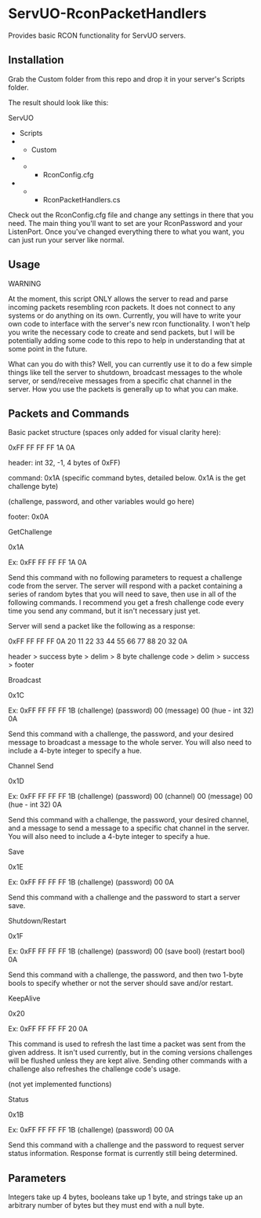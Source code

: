 # ServUO-RconPacketHandlers
Provides basic RCON functionality for ServUO servers.

Installation
-----
Grab the Custom folder from this repo and drop it in your server's Scripts folder.

The result should look like this:

ServUO
- Scripts
- - Custom
- - - RconConfig.cfg
- - - RconPacketHandlers.cs

Check out the RconConfig.cfg file and change any settings in there that you need. The main thing you'll want to set are your RconPassword and your ListenPort. Once you've changed everything there to what you want, you can just run your server like normal.

Usage
-----
WARNING

At the moment, this script ONLY allows the server to read and parse incoming packets resembling rcon packets. It does not connect to any systems or do anything on its own. Currently, you will have to write your own code to interface with the server's new rcon functionality. I won't help you write the necessary code to create and send packets, but I will be potentially adding some code to this repo to help in understanding that at some point in the future.

What can you do with this? Well, you can currently use it to do a few simple things like tell the server to shutdown, broadcast messages to the whole server, or send/receive messages from a specific chat channel in the server. How you use the packets is generally up to what you can make.


Packets and Commands
-----
Basic packet structure (spaces only added for visual clarity here):

0xFF FF FF FF 1A 0A

header: int 32, -1, 4 bytes of 0xFF)

command: 0x1A (specific command bytes, detailed below. 0x1A is the get challenge byte)

(challenge, password, and other variables would go here)

footer: 0x0A

GetChallenge

0x1A

Ex: 0xFF FF FF FF 1A 0A

Send this command with no following parameters to request a challenge code from the server. The server will respond with a packet containing a series of random bytes that you will need to save, then use in all of the following commands. I recommend you get a fresh challenge code every time you send any command, but it isn't necessary just yet.

Server will send a packet like the following as a response:

0xFF FF FF FF 0A 20 11 22 33 44 55 66 77 88 20 32 0A

header > success byte > delim > 8 byte challenge code > delim > success > footer

Broadcast

0x1C

Ex: 0xFF FF FF FF 1B (challenge) (password) 00 (message) 00 (hue - int 32) 0A

Send this command with a challenge, the password, and your desired message to broadcast a message to the whole server. You will also need to include a 4-byte integer to specify a hue.

Channel Send

0x1D

Ex: 0xFF FF FF FF 1B (challenge) (password) 00 (channel) 00 (message) 00 (hue - int 32) 0A

Send this command with a challenge, the password, your desired channel, and a message to send a message to a specific chat channel in the server. You will also need to include a 4-byte integer to specify a hue.

Save

0x1E

Ex: 0xFF FF FF FF 1B (challenge) (password) 00 0A

Send this command with a challenge and the password to start a server save.

Shutdown/Restart

0x1F

Ex: 0xFF FF FF FF 1B (challenge) (password) 00 (save bool) (restart bool) 0A

Send this command with a challenge, the password, and then two 1-byte bools to specify whether or not the server should save and/or restart.

KeepAlive

0x20

Ex: 0xFF FF FF FF 20 0A

This command is used to refresh the last time a packet was sent from the given address. It isn't used currently, but in the coming versions challenges will be flushed unless they are kept alive. Sending other commands with a challenge also refreshes the challenge code's usage.


(not yet implemented functions)

Status

0x1B

Ex: 0xFF FF FF FF 1B (challenge) (password) 00 0A

Send this command with a challenge and the password to request server status information. Response format is currently still being determined.

Parameters
-----
Integers take up 4 bytes, booleans take up 1 byte, and strings take up an arbitrary number of bytes but they must end with a null byte.

